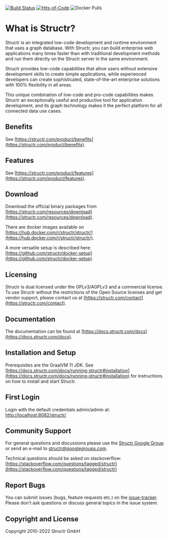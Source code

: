 [![Build Status](http://ci.structr.org:59398/job/Structr/badge/icon)](http://ci.structr.org:59398/job/Structr)
[![Hits-of-Code](https://hitsofcode.com/github/structr/structr)](https://hitsofcode.com/view/github/structr/structr)
![Docker Pulls](https://img.shields.io/docker/pulls/structr/structr)

# What is Structr?

Structr is an integrated low-code development and runtime environment that uses a graph database. With Structr, you can build enterprise web applications many times faster than with traditional development methods and run them directly on the Structr server in the same environment.

Structr provides low-code capabilities that allow users without extensive development skills to create simple applications, while experienced developers can create sophisticated, state-of-the-art enterprise solutions with 100% flexibility in all areas.

This unique combination of low-code and pro-code capabilities makes Structr an exceptionally useful and productive tool for application development, and its graph technology makes it the perfect platform for all connected data use cases.

## Benefits

See [https://structr.com/product/benefits](https://structr.com/product/benefits).

## Features

See [https://structr.com/product/features](https://structr.com/product/features).

## Download

Download the official binary packages from [https://structr.com/resources/download](https://structr.com/resources/download).

There are docker images available on [https://hub.docker.com/r/structr/structr/](https://hub.docker.com/r/structr/structr/).

A more versatile setup is described here: [https://github.com/structr/docker-setup](https://github.com/structr/docker-setup)

## Licensing

Structr is dual licensed under the GPLv3/AGPLv3 and a commercial license. To use Structr without the restrictions of the Open Source licenses and get vendor support, please contact us at [https://structr.com/contact](https://structr.com/contact).

## Documentation

The documentation can be found at [https://docs.structr.com/docs](https://docs.structr.com/docs).

## Installation and Setup

Prerequisites are the GraalVM 11 JDK. See [https://docs.structr.com/docs/running-structr#installation](https://docs.structr.com/docs/running-structr#installation) for instructions on how to install and start Structr.

## First Login

Login with the default credentials admin/admin at: [http://localhost:8082/structr/](http://localhost:8082/structr/)

## Community Support

For general questions and discussions please use the [Structr Google Group](https://groups.google.com/forum/#!forum/structr) or send an e-mail to [structr@googlegroups.com](structr@googlegroups.com).

Technical questions should be asked on stackoverflow: [https://stackoverflow.com/questions/tagged/structr](https://stackoverflow.com/questions/tagged/structr)

## Report Bugs

You can submit issues (bugs, feature requests etc.) on the [issue-tracker](https://github.com/structr/structr/issues). Please don't ask questions or discuss general topics in the issue system.

## Copyright and License

Copyright 2010-2022 Structr GmbH
